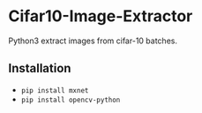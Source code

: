 # Cifar10-Image-Extractor

Python3
extract images from cifar-10 batches.

## Installation

- ```pip install mxnet```
- ```pip install opencv-python```